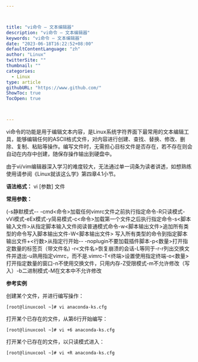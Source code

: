 ```yaml
---



title: "vi命令 – 文本编辑器"
description: "vi命令 – 文本编辑器"
keywords: "vi命令 – 文本编辑器"
date: "2023-06-18T16:22:52+08:00"
defaultContentLanguage: "zh"
author: "Linux"
twitterSite: ""
thumbnail: ""
categories:
  - Linux
type: article
githubURL: "https://www.github.com/"
ShowToc: true
TocOpen: true



---
```


vi命令的功能是用于编辑文本内容，是Linux系统字符界面下最常用的文本编辑工具，能够编辑任何的ASCII格式文件，对内容进行创建、查找、替换、修改、删除、复制、粘贴等操作。编写文件时，无需担心目标文件是否存在，若不存在则会自动在内存中创建，随保存操作输出到硬盘中。

由于vi/vim编辑器深入学习的难度较大，无法通过单一词条为读者讲透，如想熟练使用请参阅《Linux就该这么学》第四章4.1小节。

**语法格式：** vi [参数] 文件

**常用参数：**

(-s静默模式-- -cmd<命令>加载任何vimrc文件之前执行指定命令-R只读模式-vVi模式-eEx模式-y简易模式-c<命令>加载第一个文件之后执行指定命令-s<脚本输入文件>从指定脚本输入文件阅读普通模式命令-w<脚本输出文件>追加所有类型的命令写入脚本输出文件-W<脚本输出文件> 写入所有类型的命令到指定脚本输出文件+<行数>从指定行开始-- -noplugin不要加载插件脚本-p<数量>打开指定数量的标签页（带文件名) -r<文件名>恢复崩溃的会话-L等同于-r-r列出交换文件并退出-u<vimrc>熟用指定vimrc，而不是.vimrc-T<终端>设置使用指定终端-o<数量>打开指定数量的窗口-n不使用交换文件，只用内存-Z受限模式-m不允许修改（写入）-b二进制模式-M在文本中不允许修改

**参考实例**

创建某个文件，并进行编写操作：

```
[root@linuxcool ~]# vi anaconda-ks.cfg
```

打开某个已存在的文件，从第6行开始编写：

```
[root@linuxcool ~]# vi +6 anaconda-ks.cfg
```

打开某个已存在的文件，以只读模式进入：

```
[root@linuxcool ~]# vi +R anaconda-ks.cfg
```